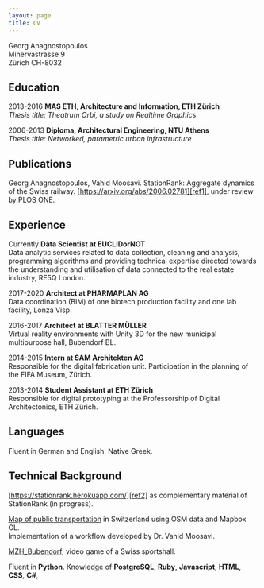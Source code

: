 ```yaml
---
layout: page
title: CV
---
```

Georg Anagnostopoulos<br>
Minervastrasse 9<br>
Zürich CH-8032

Education
---------
2013-2016
**MAS ETH, Architecture and Information, ETH Zürich**  
*Thesis title: Theatrum Orbi, a study on Realtime Graphics*  

2006-2013
**Diploma, Architectural Engineering, NTU Athens**  
*Thesis title: Networked, parametric urban infrastructure*

Publications
---------
Georg Anagnostopoulos, Vahid Moosavi. StationRank: Aggregate dynamics of the Swiss railway. [https://arxiv.org/abs/2006.02781][ref1], under review by PLOS ONE.

Experience
----------
Currently
**Data Scientist at EUCLIDorNOT**  
Data analytic services related to data collection, cleaning and analysis, programming algorithms and providing technical expertise directed towards the understanding and utilisation of data connected to the real estate industry, RE5Q London.  

2017-2020
**Architect at PHARMAPLAN AG**  
Data coordination (BIM) of one biotech production facility and one lab facility, Lonza Visp.  

2016-2017
**Architect at BLATTER MÜLLER**  
Virtual reality environments with Unity 3D for the new municipal multipurpose hall, Bubendorf BL.  

2014-2015
**Intern at SAM Architekten AG**  
Responsible for the digital fabrication unit. Participation in the planning of the FIFA Museum, Zürich.  

2013-2014
**Student Assistant at ETH Zürich**  
Responsible for digital prototyping at the Professorship of Digital Architectonics, ETH Zürich.

Languages
--------------------
Fluent in German and English. Native Greek.

Technical Background
--------------------
[https://stationrank.herokuapp.com/][ref2] as complementary material of StationRank (in progress).

[Map of public transportation][ref3] in Switzerland using OSM data and Mapbox GL.  
Implementation of a workflow developed by Dr. Vahid Moosavi.

[MZH_Bubendorf][ref4], video game of a Swiss sportshall.

Fluent in **Python**. Knowledge of **PostgreSQL**, **Ruby**, **Javascript**, **HTML**, **CSS**, **C#**, 

[ref1]: https://arxiv.org/abs/2006.02781
[ref2]: https://stationrank.herokuapp.com/
[ref3]: https://ganagno.github.io/maps/che.html
[ref4]: http://anagno.com/MZH_Bubendorf/
